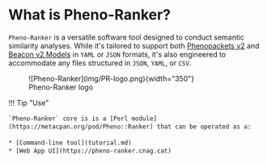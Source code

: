 # What is Pheno-Ranker?

`Pheno-Ranker` is a versatile software tool designed to conduct semantic similarity analyses. While it's tailored to support both [Phenopackets v2](pxf.md) and [Beacon v2 Models](bff.md) in `YAML` or `JSON` formats, it's also engineered to accommodate any files structured in `JSON`, `YAML`, or `CSV`.

<figure markdown>
 ![Pheno-Ranker](img/PR-logo.png){width="350"}
 <figcaption>Pheno-Ranker logo</figcaption>
</figure>

!!! Tip "Use"

    `Pheno-Ranker` core is is a [Perl module](https://metacpan.org/pod/Pheno::Ranker) that can be operated as a:

    * [Command-line tool](tutorial.md)
    * [Web App UI](https://pheno-ranker.cnag.cat)
